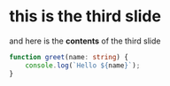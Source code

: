 # this is the third slide

and here is the **contents** of the third slide

```typescript [1-2]
function greet(name: string) {
    console.log(`Hello ${name}`);
}
```